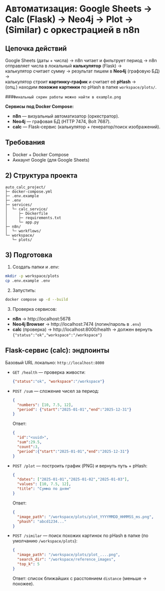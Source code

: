 # Автоматизация: Google Sheets → Calc (Flask) → Neo4j → Plot → (Similar) с оркестрацией в n8n

## Цепочка действий
Google Sheets (даты + числа) → n8n читает и фильтрует период → n8n отправляет числа в локальный **калькулятор** (Flask) →   
калькулятор считает сумму → результат пишем в **Neo4j** (графовую БД) →   
калькулятор строит **картинку-график** и считает её **pHash** →   
(опц.) находим **похожие картинки** по pHash в папке `workspace/plots/`.

###`Финальный скрин работы можно найти в example.png`

**Сервисы под Docker Compose:**
- **n8n** — визуальный автоматизатор (оркестратор).
- **Neo4j** — графовая БД (HTTP 7474, Bolt 7687).
- **calc** — Flask-сервис (калькулятор + генератор/поиск изображений).


## Требования

- Docker + Docker Compose
- Аккаунт Google (для Google Sheets) 


## 2) Структура проекта

```
auto_calc_project/
├─ docker-compose.yml          
├─ .env.example               
├─ .env                        
├─ services/
│  └─ calc_service/
│     ├─ Dockerfile
│     ├─ requirements.txt
│     └─ app.py                
├─ n8n/
│  └─ workflows/               
└─ workspace/                  
   └─ plots/                 
```

## 3) Подготовка

1) Создать папки и .env:
```bash
mkdir -p workspace/plots
cp .env.example .env
```

2) Запустить:
```bash
docker compose up -d --build
```

3) Проверка сервисов:
- **n8n** → http://localhost:5678  
- **Neo4j Browser** → http://localhost:7474 (логин/пароль в `.env`)  
- **calc** (проверка) → http://localhost:8000/health  → должен вернуть `{"status":"ok","workspace":"/workspace"}`


## Flask-сервис (calc): эндпоинты

Базовый URL локально: `http://localhost:8000`

- `GET /health` — проверка живости:
  ```json
  {"status":"ok", "workspace":"/workspace"}
  ```

- `POST /sum` — сложение чисел за период:
  ```json
  {
    "numbers": [10, 7.5, 12],
    "period": {"start":"2025-01-01","end":"2025-12-31"}
  }
  ```
  Ответ:
  ```json
  {
    "id":"<uuid>",
    "sum":29.5,
    "count":3,
    "period":{"start":"2025-01-01","end":"2025-12-31"}
  }
  ```

- `POST /plot` — построить график (PNG) и вернуть путь + pHash:
  ```json
  {
    "dates": ["2025-01-01","2025-01-02","2025-01-03"],
    "values": [10, 7.5, 12],
    "title": "Сумма по дням"
  }
  ```
  Ответ:
  ```json
  {
    "image_path": "/workspace/plots/plot_YYYYMMDD_HHMMSS_ms.png",
    "phash": "abcd1234..."
  }
  ```

- `POST /similar` — поиск похожих картинок по pHash в папке (по умолчанию `/workspace/plots`):
  ```json
  {
    "image_path": "/workspace/plots/plot_....png",
    "search_dir": "/workspace/reference_images",
    "top_k": 5
  }
  ```
  Ответ: список ближайших с расстоянием `distance` (меньше → похожее).
